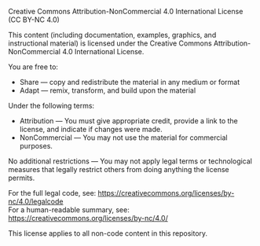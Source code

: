 Creative Commons Attribution-NonCommercial 4.0 International License (CC BY-NC 4.0)

This content (including documentation, examples, graphics, and instructional material) is licensed under the Creative Commons Attribution-NonCommercial 4.0 International License.

You are free to:
- Share — copy and redistribute the material in any medium or format
- Adapt — remix, transform, and build upon the material

Under the following terms:
- Attribution — You must give appropriate credit, provide a link to the license, and indicate if changes were made.
- NonCommercial — You may not use the material for commercial purposes.

No additional restrictions — You may not apply legal terms or technological measures that legally restrict others from doing anything the license permits.

For the full legal code, see: https://creativecommons.org/licenses/by-nc/4.0/legalcode  
For a human-readable summary, see: https://creativecommons.org/licenses/by-nc/4.0/

This license applies to all non-code content in this repository.
